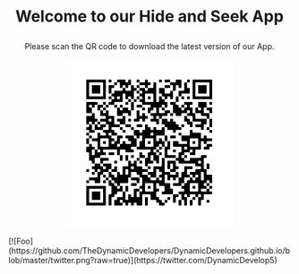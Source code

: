 <h1><p align="center">
 Welcome to our Hide and Seek App
</p></h1>
<p align="center">
Please scan the QR code to download the latest version of our App.
</p>
<p align="center">
<img width="300" height="300" src="https://github.com/TheDynamicDevelopers/DynamicDevelopers.github.io/blob/master/QR.png?raw=true">
</p>
[![Foo](https://github.com/TheDynamicDevelopers/DynamicDevelopers.github.io/blob/master/twitter.png?raw=true)](https://twitter.com/DynamicDevelop5)
